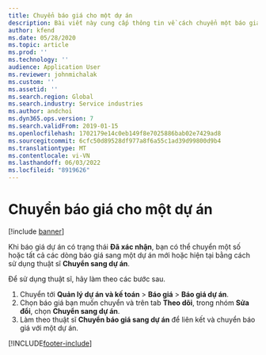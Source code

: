 ```yaml
---
title: Chuyển báo giá cho một dự án
description: Bài viết này cung cấp thông tin về cách chuyển một báo giá cho một dự án mới hoặc hiện có.
author: kfend
ms.date: 05/28/2020
ms.topic: article
ms.prod: ''
ms.technology: ''
audience: Application User
ms.reviewer: johnmichalak
ms.custom: ''
ms.assetid: ''
ms.search.region: Global
ms.search.industry: Service industries
ms.author: andchoi
ms.dyn365.ops.version: 7
ms.search.validFrom: 2019-01-15
ms.openlocfilehash: 1702179e14c0eb149f8e7025886bab02e7429ad8
ms.sourcegitcommit: 6cfc50d89528df977a8f6a55c1ad39d99800d9b4
ms.translationtype: MT
ms.contentlocale: vi-VN
ms.lasthandoff: 06/03/2022
ms.locfileid: "8919626"
---
```

# <a name="transfer-a-quotation-to-a-project"></a>Chuyển báo giá cho một dự án

[!include [banner](../includes/banner.md)]

Khi báo giá dự án có trạng thái **Đã xác nhận**, bạn có thể chuyển một số hoặc tất cả các dòng báo giá sang một dự án mới hoặc hiện tại bằng cách sử dụng thuật sĩ **Chuyển sang dự án**. 

Để sử dụng thuật sĩ, hãy làm theo các bước sau.

1. Chuyển tới **Quản lý dự án và kế toán** > **Báo giá** > **Báo giá dự án**.
2. Chọn báo giá bạn muốn chuyển và trên tab **Theo dõi**, trong nhóm **Sửa đổi**, chọn **Chuyển sang dự án**.
3. Làm theo thuật sĩ **Chuyển báo giá sang dự án** để liên kết và chuyển báo giá với một dự án.


[!INCLUDE[footer-include](../includes/footer-banner.md)]